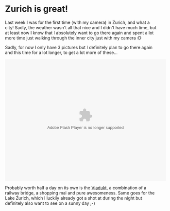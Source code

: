 # Zurich is great!

Last week I was for the first time (with my camera) in Zurich, and what a
city! Sadly, the weather wasn't all that nice and I didn't have much time, but
at least now I know that I absolutely want to go there again and spent a lot
more time just walking through the inner city just with my camera :D

Sadly, for now I only have 3 pictures but I definitely plan to go there again
and this time for a lot longer, to get a lot more of these...

<object classid="clsid:D27CDB6E-AE6D-11cf-96B8-444553540000" width="530" height="400" id="ssidx"><param name="movie" value="http://cdn.smugmug.com/ria/ShizamSlides-2011030801.swf" /><param name="flashVars" value="AlbumID=16595974&AlbumKey=JAZvp&transparent=true&bgColor=&borderThickness=&borderColor=&useInside=&endPoint=&mainHost=cdn.smugmug.com&VersionNos=2011030801&width=530&height=400&clickToImage=true&captions=true&showThumbs=true&autoStart=true&showSpeed=true&pageStyle=black&showButtons=false&randomStart=false&randomize=true&splash=http%3A%2F%2Fwww.smugmug.com%2Fimg%2Fria%2FShizamSlides%2Fsmugmug_black.png&splashDelay=0&crossFadeSpeed=350" /><param name="wmode" value="transparent" /><param name="allowNetworking" value="all" /><param name="allowScriptAccess" value="always" /><embed src="http://cdn.smugmug.com/ria/ShizamSlides-2011030801.swf" flashVars="AlbumID=16595974&AlbumKey=JAZvp&transparent=true&bgColor=&borderThickness=&borderColor=&useInside=&endPoint=&mainHost=cdn.smugmug.com&VersionNos=2011030801&width=530&height=400&clickToImage=true&captions=true&showThumbs=true&autoStart=true&showSpeed=true&pageStyle=black&showButtons=false&randomStart=false&randomize=true&splash=http%3A%2F%2Fwww.smugmug.com%2Fimg%2Fria%2FShizamSlides%2Fsmugmug_black.png&splashDelay=0&crossFadeSpeed=350" width="530" height="400" wmode="transparent" type="application/x-shockwave-flash" allowScriptAccess="always" allowNetworking="all" ></embed></object>

Probably worth half a day on its own is the
[Viadukt](http://www.im-viadukt.ch/), a combination of a railway bridge, a
shopping mal and pure awesomeness. Same goes for the Lake Zurich, which I
luckily already got a shot at during the night but definitely also want to see
on a sunny day ;-)
